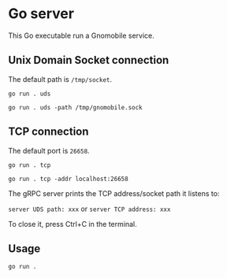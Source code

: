 # Go server

This Go executable run a Gnomobile service.

## Unix Domain Socket connection

The default path is `/tmp/socket`.

`go run . uds`

`go run . uds -path /tmp/gnomobile.sock`

## TCP connection

The default port is `26658`.

`go run . tcp`

`go run . tcp -addr localhost:26658`

The gRPC server prints the TCP address/socket path it listens to:

`server UDS path: xxx` or `server TCP address: xxx`

To close it, press Ctrl+C in the terminal.

## Usage

`go run .`
